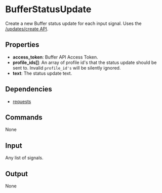BufferStatusUpdate
==================

Create a new Buffer status update for each input signal. Uses the [/updates/create API](https://bufferapp.com/developers/api/updates#updatescreate).

Properties
--------------

-   **access_token**: Buffer API Access Token.
-   **profile_ids[]**: An array of profile id's that the status update should be sent to. Invalid `profile_id's` will be silently ignored.
-   **text**: The status update text.


Dependencies
----------------

-   [requests](https://pypi.python.org/pypi/requests/)

Commands
----------------
None

Input
-------
Any list of signals.

Output
---------
None

